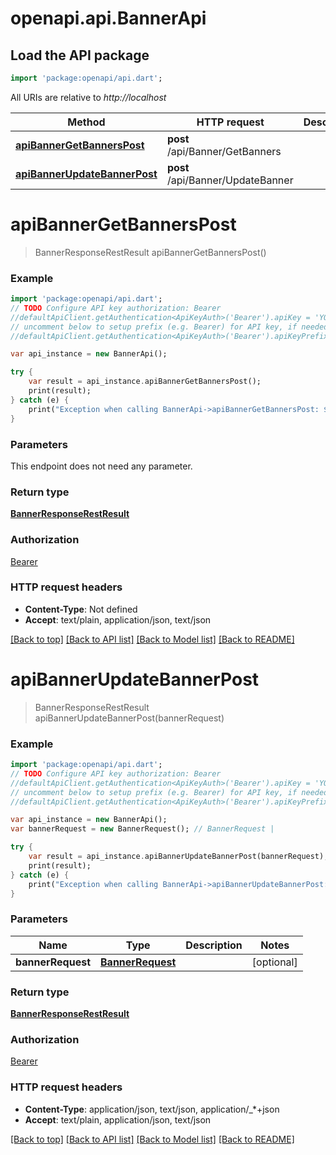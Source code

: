 # openapi.api.BannerApi

## Load the API package
```dart
import 'package:openapi/api.dart';
```

All URIs are relative to *http://localhost*

Method | HTTP request | Description
------------- | ------------- | -------------
[**apiBannerGetBannersPost**](BannerApi.md#apiBannerGetBannersPost) | **post** /api/Banner/GetBanners | 
[**apiBannerUpdateBannerPost**](BannerApi.md#apiBannerUpdateBannerPost) | **post** /api/Banner/UpdateBanner | 


# **apiBannerGetBannersPost**
> BannerResponseRestResult apiBannerGetBannersPost()



### Example 
```dart
import 'package:openapi/api.dart';
// TODO Configure API key authorization: Bearer
//defaultApiClient.getAuthentication<ApiKeyAuth>('Bearer').apiKey = 'YOUR_API_KEY';
// uncomment below to setup prefix (e.g. Bearer) for API key, if needed
//defaultApiClient.getAuthentication<ApiKeyAuth>('Bearer').apiKeyPrefix = 'Bearer';

var api_instance = new BannerApi();

try { 
    var result = api_instance.apiBannerGetBannersPost();
    print(result);
} catch (e) {
    print("Exception when calling BannerApi->apiBannerGetBannersPost: $e\n");
}
```

### Parameters
This endpoint does not need any parameter.

### Return type

[**BannerResponseRestResult**](BannerResponseRestResult.md)

### Authorization

[Bearer](../README.md#Bearer)

### HTTP request headers

 - **Content-Type**: Not defined
 - **Accept**: text/plain, application/json, text/json

[[Back to top]](#) [[Back to API list]](../README.md#documentation-for-api-endpoints) [[Back to Model list]](../README.md#documentation-for-models) [[Back to README]](../README.md)

# **apiBannerUpdateBannerPost**
> BannerResponseRestResult apiBannerUpdateBannerPost(bannerRequest)



### Example 
```dart
import 'package:openapi/api.dart';
// TODO Configure API key authorization: Bearer
//defaultApiClient.getAuthentication<ApiKeyAuth>('Bearer').apiKey = 'YOUR_API_KEY';
// uncomment below to setup prefix (e.g. Bearer) for API key, if needed
//defaultApiClient.getAuthentication<ApiKeyAuth>('Bearer').apiKeyPrefix = 'Bearer';

var api_instance = new BannerApi();
var bannerRequest = new BannerRequest(); // BannerRequest | 

try { 
    var result = api_instance.apiBannerUpdateBannerPost(bannerRequest);
    print(result);
} catch (e) {
    print("Exception when calling BannerApi->apiBannerUpdateBannerPost: $e\n");
}
```

### Parameters

Name | Type | Description  | Notes
------------- | ------------- | ------------- | -------------
 **bannerRequest** | [**BannerRequest**](BannerRequest.md)|  | [optional] 

### Return type

[**BannerResponseRestResult**](BannerResponseRestResult.md)

### Authorization

[Bearer](../README.md#Bearer)

### HTTP request headers

 - **Content-Type**: application/json, text/json, application/_*+json
 - **Accept**: text/plain, application/json, text/json

[[Back to top]](#) [[Back to API list]](../README.md#documentation-for-api-endpoints) [[Back to Model list]](../README.md#documentation-for-models) [[Back to README]](../README.md)

